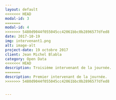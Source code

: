 ```yaml
---
layout: default
<<<<<<< HEAD
modal-id: 3
=======
modal-id: 4
>>>>>>> 5480d9044f055045cc42061bbc0b2896577dfed8
date: 2017-10-19
img: intervenant1.png
alt: image-alt
project-date: 19 octobre 2017
client: Jean Michel Blabla
category: Open Data
<<<<<<< HEAD
description: Troisième intervenant de la journée. 
=======
description: Premier intervenant de la journée. 
>>>>>>> 5480d9044f055045cc42061bbc0b2896577dfed8


---
```

